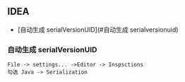 ## IDEA
- [自动生成 serialVersionUID](#自动生成 serialversionuid)

### 自动生成 serialVersionUID
```
File -> settings... ->Editor -> Inspsctions
勾选 Java -> Serialization